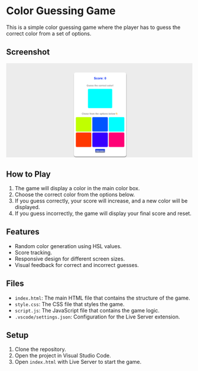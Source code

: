 # Color Guessing Game

This is a simple color guessing game where the player has to guess the correct color from a set of options.

## Screenshot

![Color Guessing Game Screenshot](Color.png)

## How to Play

1. The game will display a color in the main color box.
2. Choose the correct color from the options below.
3. If you guess correctly, your score will increase, and a new color will be displayed.
4. If you guess incorrectly, the game will display your final score and reset.

## Features

- Random color generation using HSL values.
- Score tracking.
- Responsive design for different screen sizes.
- Visual feedback for correct and incorrect guesses.

## Files

- `index.html`: The main HTML file that contains the structure of the game.
- `style.css`: The CSS file that styles the game.
- `script.js`: The JavaScript file that contains the game logic.
- `.vscode/settings.json`: Configuration for the Live Server extension.

## Setup

1. Clone the repository.
2. Open the project in Visual Studio Code.
3. Open `index.html` with Live Server to start the game.
